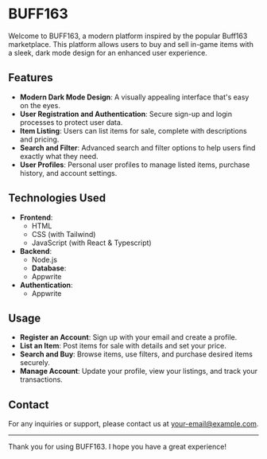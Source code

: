 # BUFF163

Welcome to BUFF163, a modern platform inspired by the popular Buff163 marketplace. This platform allows users to buy and sell in-game items with a sleek, dark mode design for an enhanced user experience.

## Features

- **Modern Dark Mode Design**: A visually appealing interface that's easy on the eyes.
- **User Registration and Authentication**: Secure sign-up and login processes to protect user data.
- **Item Listing**: Users can list items for sale, complete with descriptions and pricing.
- **Search and Filter**: Advanced search and filter options to help users find exactly what they need.
- **User Profiles**: Personal user profiles to manage listed items, purchase history, and account settings.
  
## Technologies Used

- **Frontend**: 
  - HTML
  - CSS (with Tailwind)
  - JavaScript (with React & Typescript)
- **Backend**: 
  - Node.js
  - **Database**: 
  - Appwrite
- **Authentication**: 
  - Appwrite

## Usage

- **Register an Account**: Sign up with your email and create a profile.
- **List an Item**: Post items for sale with details and set your price.
- **Search and Buy**: Browse items, use filters, and purchase desired items securely.
- **Manage Account**: Update your profile, view your listings, and track your transactions.

## Contact

For any inquiries or support, please contact us at [your-email@example.com](mailto:your-email@example.com).

---

Thank you for using BUFF163. I hope you have a great experience!
